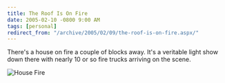 ```yaml
---
title: The Roof Is On Fire
date: 2005-02-10 -0800 9:00 AM
tags: [personal]
redirect_from: "/archive/2005/02/09/the-roof-is-on-fire.aspx/"
---
```


There's a house on fire a couple of blocks away. It's a veritable light
show down there with nearly 10 or so fire trucks arriving on the scene.

![House Fire](/images/HouseFire.jpg)

